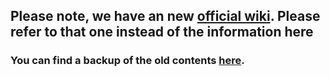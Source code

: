 ## Please note, we have an new [official wiki](http://wiki.diasporafoundation.org/Main_Page). Please refer to that one instead of the information here
### You can find a backup of the old contents [here](https://github.com/MrZYX/old_diaspora_wiki).
